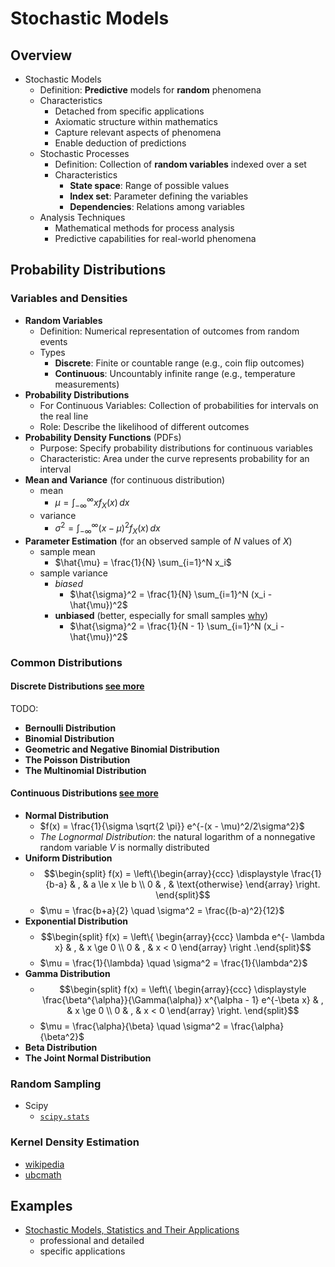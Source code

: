 # Stochastic Models

## Overview
- Stochastic Models
  - Definition: **Predictive** models for **random** phenomena
  - Characteristics
    - Detached from specific applications
    - Axiomatic structure within mathematics
    - Capture relevant aspects of phenomena
    - Enable deduction of predictions
  - Stochastic Processes
    - Definition: Collection of **random variables** indexed over a set
    - Characteristics
      - **State space**: Range of possible values
      - **Index set**: Parameter defining the variables
      - **Dependencies**: Relations among variables
  - Analysis Techniques
    - Mathematical methods for process analysis
    - Predictive capabilities for real-world phenomena

## Probability Distributions

### Variables and Densities
- **Random Variables**
  - Definition: Numerical representation of outcomes from random events
  - Types
    - **Discrete**: Finite or countable range (e.g., coin flip outcomes)
    - **Continuous**: Uncountably infinite range (e.g., temperature measurements)
- **Probability Distributions**
  - For Continuous Variables: Collection of probabilities for intervals on the real line
  - Role: Describe the likelihood of different outcomes
- **Probability Density Functions** (PDFs)
  - Purpose: Specify probability distributions for continuous variables
  - Characteristic: Area under the curve represents probability for an interval
- **Mean and Variance** (for continuous distribution)
  - mean
    - $\mu = \int_{-\infty}^{\infty} x f_X(x) \, dx$
  - variance
    - $\sigma^2 = \int_{-\infty}^{\infty} (x - \mu)^2 f_X(x) \, dx$
- **Parameter Estimation** (for an observed sample of $N$ values of $X$)
  - sample mean
    - $\hat{\mu} = \frac{1}{N} \sum_{i=1}^N x_i$
  - sample variance
    - _biased_
      - $\hat{\sigma}^2 = \frac{1}{N} \sum_{i=1}^N (x_i - \hat{\mu})^2$
    - **unbiased** (better, especially for small samples [why](https://math.stackexchange.com/questions/496627/the-difference-between-unbiased-biased-estimator-variance)) 
      - $\hat{\sigma}^2 = \frac{1}{N - 1} \sum_{i=1}^N (x_i - \hat{\mu})^2$

### Common Distributions

#### Discrete Distributions [see more](https://appliedmath.arizona.edu/sites/default/files/0f04d86a836182cbf608dfc86c7a70f5e5f6_0.pdf#%5B%7B%22num%22%3A143%2C%22gen%22%3A0%7D%2C%7B%22name%22%3A%22Fit%22%7D%5D)
TODO:
- **Bernoulli Distribution**
- **Binomial Distribution**
- **Geometric and Negative Binomial Distribution**
- **The Poisson Distribution**
- **The Multinomial Distribution**

#### Continuous Distributions [see more](https://appliedmath.arizona.edu/sites/default/files/0f04d86a836182cbf608dfc86c7a70f5e5f6_0.pdf#%5B%7B%22num%22%3A179%2C%22gen%22%3A0%7D%2C%7B%22name%22%3A%22Fit%22%7D%5D)
- **Normal Distribution**
  - $f(x) = \frac{1}{\sigma \sqrt{2 \pi}} e^{-(x - \mu)^2/2\sigma^2}$
  - _The Lognormal Distribution_: the natural logarithm of a nonnegative random variable $V$ is normally distributed
- **Uniform Distribution**
  - $$\begin{split} f(x) = \left\{\begin{array}{ccc} \displaystyle \frac{1}{b-a} & , & a \le x \le b \\ 0 & , & \text{otherwise} \end{array} \right. \end{split}$$
  - $\mu = \frac{b+a}{2} \quad \sigma^2 = \frac{(b-a)^2}{12}$
- **Exponential Distribution**
  - $$\begin{split} f(x) = \left\{ \begin{array}{ccc} \lambda e^{- \lambda x} & , & x \ge 0 \\ 0 & , &  x < 0 \end{array} \right .\end{split}$$
  - $\mu = \frac{1}{\lambda} \quad \sigma^2 = \frac{1}{\lambda^2}$
- **Gamma Distribution**
  - $$\begin{split} f(x) = \left\{ \begin{array}{ccc} \displaystyle \frac{\beta^{\alpha}}{\Gamma(\alpha)} x^{\alpha - 1} e^{-\beta x}  & , & x \ge 0 \\ 0 & , & x < 0 \end{array} \right. \end{split}$$
  - $\mu = \frac{\alpha}{\beta} \quad \sigma^2 = \frac{\alpha}{\beta^2}$
- **Beta Distribution**
- **The Joint Normal Distribution**

### Random Sampling
- Scipy
  -  [`scipy.stats`](http://scipy-lectures.org/packages/statistics/index.html)

### Kernel Density Estimation
- [wikipedia](https://en.wikipedia.org/wiki/Kernel_density_estimation)
- [ubcmath](https://ubcmath.github.io/MATH360/stochastic/kernel.html)

## Examples
- [Stochastic Models, Statistics and Their Applications](https://link.springer.com/book/10.1007/978-3-319-13881-7)
  - professional and detailed
  - specific applications

